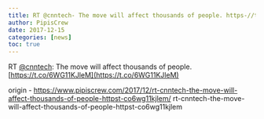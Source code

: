 ```yaml
---
title: RT @cnntech- The move will affect thousands of people. https-//t.co/6WG11KJleM
author: PipisCrew
date: 2017-12-15
categories: [news]
toc: true
---
```


RT [@cnntech](https://twitter.com/@cnntech): The move will affect thousands of people. [https://t.co/6WG11KJleM](https://t.co/6WG11KJleM)

origin - https://www.pipiscrew.com/2017/12/rt-cnntech-the-move-will-affect-thousands-of-people-httpst-co6wg11kjlem/ rt-cnntech-the-move-will-affect-thousands-of-people-httpst-co6wg11kjlem